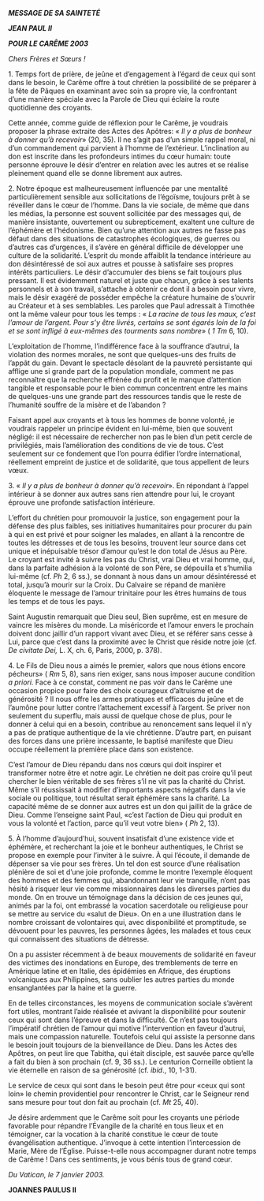 ***MESSAGE DE SA SAINTETÉ***

***JEAN PAUL II***

***POUR LE CARÊME 2003***

*Chers Frères et Sœurs !*

1\. Temps fort de prière, de jeûne et d’engagement à l’égard de ceux qui sont dans le besoin, le Carême offre à tout chrétien la possibilité de se préparer à la fête de Pâques en examinant avec soin sa propre vie, la confrontant d’une manière spéciale avec la Parole de Dieu qui éclaire la route quotidienne des croyants.

Cette année, comme guide de réflexion pour le Carême, je voudrais proposer la phrase extraite des Actes des Apôtres: « *Il y a plus de bonheur à donner qu’à recevoir*» (20, 35). Il ne s’agit pas d’un simple rappel moral, ni d’un commandement qui parvient à l’homme de l’extérieur. L’inclination au don est inscrite dans les profondeurs intimes du cœur humain: toute personne éprouve le désir d’entrer en relation avec les autres et se réalise pleinement quand elle se donne librement aux autres.

2\. Notre époque est malheureusement influencée par une mentalité particulièrement sensible aux sollicitations de l’égoïsme, toujours prêt à se réveiller dans le cœur de l’homme. Dans la vie sociale, de même que dans les médias, la personne est souvent sollicitée par des messages qui, de manière insistante, ouvertement ou subrepticement, exaltent une culture de l’éphémère et l’hédonisme. Bien qu’une attention aux autres ne fasse pas défaut dans des situations de catastrophes écologiques, de guerres ou d’autres cas d’urgences, il s’avère en général difficile de développer une culture de la solidarité. L’esprit du monde affaiblit la tendance intérieure au don désintéressé de soi aux autres et pousse à satisfaire ses propres intérêts particuliers. Le désir d’accumuler des biens se fait toujours plus pressant. Il est évidemment naturel et juste que chacun, grâce à ses talents personnels et à son travail, s’attache à obtenir ce dont il a besoin pour vivre, mais le désir exagéré de posséder empêche la créature humaine de s’ouvrir au Créateur et à ses semblables. Les paroles que Paul adressait à Timothée ont la même valeur pour tous les temps : « *La racine de tous les maux, c’est l’amour de l’argent. Pour s’y être livrés, certains se sont égarés loin de la foi et se sont infligé à eux-mêmes des tourments sans nombre*» ( *1 Tm* 6, 10).

L’exploitation de l’homme, l’indifférence face à la souffrance d’autrui, la violation des normes morales, ne sont que quelques-uns des fruits de l’appât du gain. Devant le spectacle désolant de la pauvreté persistante qui afflige une si grande part de la population mondiale, comment ne pas reconnaître que la recherche effrénée du profit et le manque d’attention tangible et responsable pour le bien commun concentrent entre les mains de quelques-uns une grande part des ressources tandis que le reste de l’humanité souffre de la misère et de l’abandon ?

Faisant appel aux croyants et à tous les hommes de bonne volonté, je voudrais rappeler un principe évident en lui-même, bien que souvent négligé: il est nécessaire de rechercher non pas le bien d’un petit cercle de privilégiés, mais l’amélioration des conditions de vie de tous. C’est seulement sur ce fondement que l’on pourra édifier l’ordre international, réellement empreint de justice et de solidarité, que tous appellent de leurs vœux.

3\. « *Il y a plus de bonheur à donner qu’à recevoir*». En répondant à l’appel intérieur à se donner aux autres sans rien attendre pour lui, le croyant éprouve une profonde satisfaction intérieure.

L’effort du chrétien pour promouvoir la justice, son engagement pour la défense des plus faibles, ses initiatives humanitaires pour procurer du pain à qui en est privé et pour soigner les malades, en allant à la rencontre de toutes les détresses et de tous les besoins, trouvent leur source dans cet unique et inépuisable trésor d’amour qu’est le don total de Jésus au Père. Le croyant est invité à suivre les pas du Christ, vrai Dieu et vrai homme, qui, dans la parfaite adhésion à la volonté de son Père, se dépouilla et s’humilia lui-même (cf. *Ph* 2, 6 ss.), se donnant à nous dans un amour désintéressé et total, jusqu’à mourir sur la Croix. Du Calvaire se répand de manière éloquente le message de l’amour trinitaire pour les êtres humains de tous les temps et de tous les pays.

Saint Augustin remarquait que Dieu seul, Bien suprême, est en mesure de vaincre les misères du monde. La miséricorde et l’amour envers le prochain doivent donc jaillir d’un rapport vivant avec Dieu, et se référer sans cesse à Lui, parce que c’est dans la proximité avec le Christ que réside notre joie (cf. *De civitate Dei,* L. X, ch. 6, Paris, 2000, p. 378).

4\. Le Fils de Dieu nous a aimés le premier, «alors que nous étions encore pécheurs» ( *Rm* 5, 8), sans rien exiger, sans nous imposer aucune condition *a priori.* Face à ce constat, comment ne pas voir dans le Carême une occasion propice pour faire des choix courageux d’altruisme et de générosité ? Il nous offre les armes pratiques et efficaces du jeûne et de l’aumône pour lutter contre l’attachement excessif à l’argent. Se priver non seulement du superflu, mais aussi de quelque chose de plus, pour le donner à celui qui en a besoin, contribue au renoncement sans lequel il n’y a pas de pratique authentique de la vie chrétienne. D’autre part, en puisant des forces dans une prière incessante, le baptisé manifeste que Dieu occupe réellement la première place dans son existence.

C’est l’amour de Dieu répandu dans nos cœurs qui doit inspirer et transformer notre être et notre agir. Le chrétien ne doit pas croire qu’il peut chercher le bien véritable de ses frères s’il ne vit pas la charité du Christ. Même s’il réussissait à modifier d’importants aspects négatifs dans la vie sociale ou politique, tout résultat serait éphémère sans la charité. La capacité même de se donner aux autres est un don qui jaillit de la grâce de Dieu. Comme l’enseigne saint Paul, «c’est l’action de Dieu qui produit en vous la volonté et l’action, parce qu’il veut votre bien» ( *Ph* 2, 13).

5\. À l’homme d’aujourd’hui, souvent insatisfait d’une existence vide et éphémère, et recherchant la joie et le bonheur authentiques, le Christ se propose en exemple pour l’inviter à le suivre. À qui l’écoute, il demande de dépenser sa vie pour ses frères. Un tel don est source d’une réalisation plénière de soi et d’une joie profonde, comme le montre l’exemple éloquent des hommes et des femmes qui, abandonnant leur vie tranquille, n’ont pas hésité à risquer leur vie comme missionnaires dans les diverses parties du monde. On en trouve un témoignage dans la décision de ces jeunes qui, animés par la foi, ont embrassé la vocation sacerdotale ou religieuse pour se mettre au service du «salut de Dieu». On en a une illustration dans le nombre croissant de volontaires qui, avec disponibilité et promptitude, se dévouent pour les pauvres, les personnes âgées, les malades et tous ceux qui connaissent des situations de détresse.

On a pu assister récemment à de beaux mouvements de solidarité en faveur des victimes des inondations en Europe, des tremblements de terre en Amérique latine et en Italie, des épidémies en Afrique, des éruptions volcaniques aux Philippines, sans oublier les autres parties du monde ensanglantées par la haine et la guerre.

En de telles circonstances, les moyens de communication sociale s’avèrent fort utiles, montrant l’aide réalisée et avivant la disponibilité pour soutenir ceux qui sont dans l’épreuve et dans la difficulté. Ce n’est pas toujours l’impératif chrétien de l’amour qui motive l’intervention en faveur d’autrui, mais une compassion naturelle. Toutefois celui qui assiste la personne dans le besoin jouit toujours de la bienveillance de Dieu. Dans les Actes des Apôtres, on peut lire que Tabitha, qui était disciple, est sauvée parce qu’elle a fait du bien à son prochain (cf. 9, 36 ss.). Le centurion Corneille obtient la vie éternelle en raison de sa générosité (cf. *ibid*., 10, 1-31).

Le service de ceux qui sont dans le besoin peut être pour «ceux qui sont loin» le chemin providentiel pour rencontrer le Christ, car le Seigneur rend sans mesure pour tout don fait au prochain (cf. *Mt* 25, 40).

Je désire ardemment que le Carême soit pour les croyants une période favorable pour répandre l’Évangile de la charité en tous lieux et en témoigner, car la vocation à la charité constitue le cœur de toute évangélisation authentique. J’invoque à cette intention l’intercession de Marie, Mère de l’Église. Puisse-t-elle nous accompagner durant notre temps de Carême ! Dans ces sentiments, je vous bénis tous de grand cœur.

*Du Vatican, le 7 janvier 2003.*

**JOANNES PAULUS II**